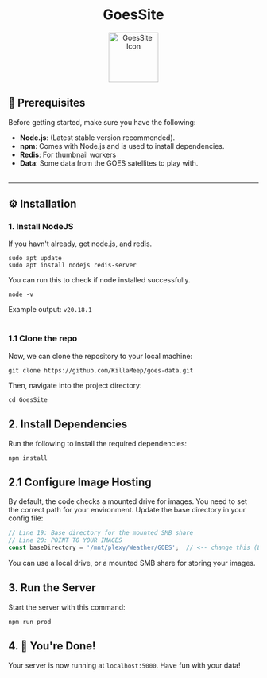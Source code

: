 <h1 align="center">GoesSite</h1>
<p align="center">
  <img src="public/bigico.ico" alt="GoesSite Icon" width="100" />
</p>



## 🌟 Prerequisites

Before getting started, make sure you have the following:

- **Node.js**: (Latest stable version recommended).
- **npm**: Comes with Node.js and is used to install dependencies.
- **Redis**: For thumbnail workers
- **Data**: Some data from the GOES satellites to play with.
<br></br>
---

## ⚙️ Installation

### 1. Install NodeJS

If you havn't already, get node.js, and redis.
```properties
sudo apt update
sudo apt install nodejs redis-server
```

You can run this to check if node installed successfully.

```properties
node -v
```
Example output:
`v20.18.1`
<br></br>
### 1.1 Clone the repo
Now, we can clone the repository to your local machine:

```properties
git clone https://github.com/KillaMeep/goes-data.git
```

Then, navigate into the project directory:
```properties
cd GoesSite
```


## 2. Install Dependencies
Run the following to install the required dependencies:
```properties
npm install
```


## 2.1 Configure Image Hosting
By default, the code checks a mounted drive for images. You need to set the correct path for your environment. Update the base directory in your config file:
```js
// Line 19: Base directory for the mounted SMB share
// Line 20: POINT TO YOUR IMAGES
const baseDirectory = '/mnt/plexy/Weather/GOES';  // <-- change this (Line 21)
```
You can use a local drive, or a mounted SMB share for storing your images.

## 3. Run the Server
Start the server with this command:
```properties
npm run prod
```
## 4. 🎉 You're Done!
Your server is now running at `localhost:5000`. Have fun with your data!